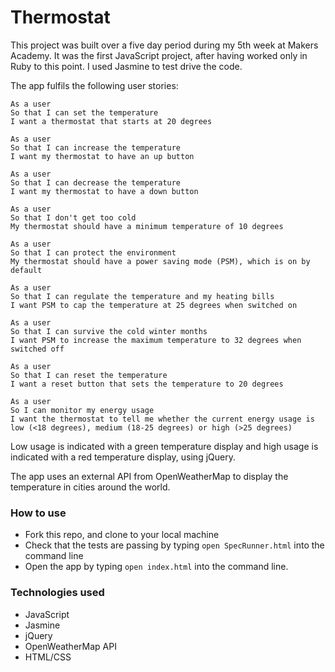 # Thermostat

This project was built over a five day period during my 5th week at Makers Academy. It was the first JavaScript project, after having worked only in Ruby to this point. I used Jasmine to test drive the code.

The app fulfils the following user stories:

```
As a user
So that I can set the temperature
I want a thermostat that starts at 20 degrees
```

```
As a user
So that I can increase the temperature
I want my thermostat to have an up button
```

```
As a user
So that I can decrease the temperature
I want my thermostat to have a down button
```

```
As a user
So that I don't get too cold
My thermostat should have a minimum temperature of 10 degrees
```

```
As a user
So that I can protect the environment
My thermostat should have a power saving mode (PSM), which is on by default
```

```
As a user
So that I can regulate the temperature and my heating bills
I want PSM to cap the temperature at 25 degrees when switched on
```

```
As a user
So that I can survive the cold winter months
I want PSM to increase the maximum temperature to 32 degrees when switched off
```

```
As a user
So that I can reset the temperature
I want a reset button that sets the temperature to 20 degrees
```

```
As a user
So I can monitor my energy usage
I want the thermostat to tell me whether the current energy usage is low (<18 degrees), medium (18-25 degrees) or high (>25 degrees)
```

Low usage is indicated with a green temperature display and high usage is indicated with a red temperature display, using jQuery.

The app uses an external API from OpenWeatherMap to display the temperature in cities around the world.

### How to use
- Fork this repo, and clone to your local machine
- Check that the tests are passing by typing `open SpecRunner.html` into the command line
- Open the app by typing `open index.html` into the command line.

### Technologies used
- JavaScript
- Jasmine
- jQuery
- OpenWeatherMap API
- HTML/CSS
